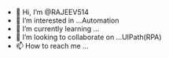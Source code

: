 - 👋 Hi, I’m @RAJEEV514
- 👀 I’m interested in ...Automation
- 🌱 I’m currently learning ...
- 💞️ I’m looking to collaborate on ...UIPath(RPA)
- 📫 How to reach me ...

<!---
RAJEEV514/RAJEEV514 is a ✨ special ✨ repository because its `README.md` (this file) appears on your GitHub profile.
You can click the Preview link to take a look at your changes.
--->
